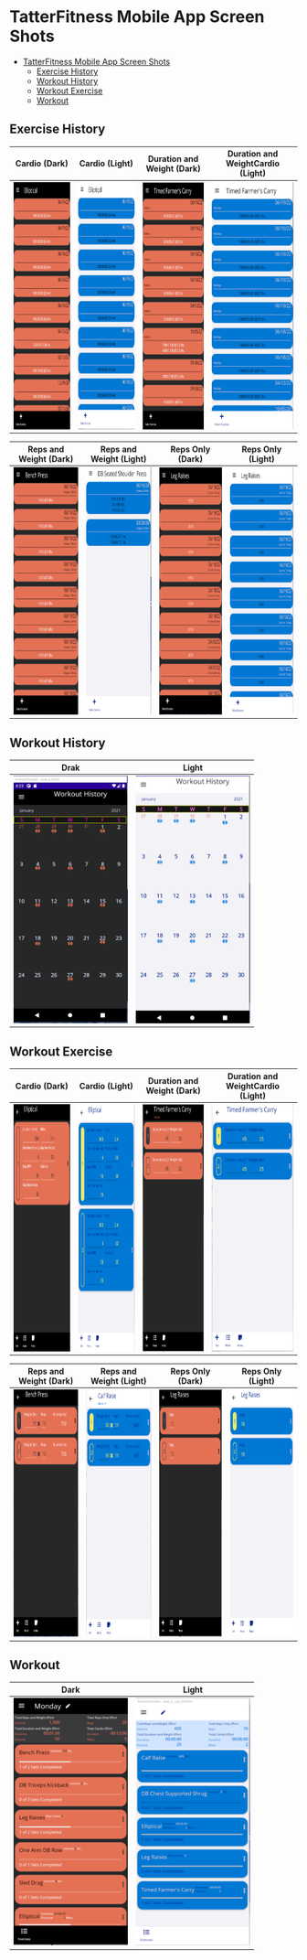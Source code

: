 # TatterFitness Mobile App Screen Shots


- [TatterFitness Mobile App Screen Shots](#tatterfitness-mobile-app-screen-shots)
  - [Exercise History ](#exercise-history-)
  - [Workout History](#workout-history)
  - [Workout Exercise ](#workout-exercise-)
  - [Workout](#workout)

## Exercise History <a name="exercise-history"></a>

| Cardio (Dark) | Cardio (Light) | Duration and Weight (Dark) | Duration and WeightCardio (Light) |
|---------------|----------------|----------------------------|-----------------------------------|
| <img src="https://github.com/ChristopherPope/tatter-fitness-mobile/blob/main/Screen%20Shots/ExerciseHistory/ExerciseHistory_Cardio_Dark.png?raw=true))" style="width:200px;height:433px;" alt="Dark cardio exercise history"> | <img src="https://github.com/ChristopherPope/tatter-fitness-mobile/blob/main/Screen%20Shots/ExerciseHistory/ExerciseHistory_Cardio_Light.png?raw=true))" style="width:200px;height:433px;" alt="Light cardio exercise history"> | <img src="https://github.com/ChristopherPope/tatter-fitness-mobile/blob/main/Screen%20Shots/ExerciseHistory/ExerciseHistory_DurationAndWeight_Dark.png?raw=true))" style="width:200px;height:433px;" alt="Dark duration and weight exercise history"> | <img src="https://github.com/ChristopherPope/tatter-fitness-mobile/blob/main/Screen%20Shots/ExerciseHistory/ExerciseHistory_DurationAndWeight_Light.png?raw=true))" style="width:200px;height:433px;" alt="Light duration and weight exercise history"> |

| Reps and Weight (Dark) | Reps and Weight (Light) | Reps Only (Dark) | Reps Only (Light) |
|---------------|----------------|---------------|----------------|
| <img src="https://github.com/ChristopherPope/tatter-fitness-mobile/blob/main/Screen%20Shots/ExerciseHistory/ExerciseHistory_RepsAndWeight_Dark.png?raw=true))" style="width:200px;height:433px;" alt="Dark reps and weight exercise history"> | <img src="https://github.com/ChristopherPope/tatter-fitness-mobile/blob/main/Screen%20Shots/ExerciseHistory/ExerciseHistory_RepsAndWeight_Light.png?raw=true))" style="width:200px;height:433px;" alt="Light reps and weight exercise history"> | <img src="https://github.com/ChristopherPope/tatter-fitness-mobile/blob/main/Screen%20Shots/ExerciseHistory/ExerciseHistory_RepsOnly_Dark.png?raw=true))" style="width:200px;height:433px;" alt="Dark reps only exercise history"> | <img src="https://github.com/ChristopherPope/tatter-fitness-mobile/blob/main/Screen%20Shots/ExerciseHistory/ExerciseHistory_RepsOnly_Light.png?raw=true))" style="width:200px;height:433px;" alt="Light reps only exercise history"> |


## Workout History<a name="workout-history"></a>

| Drak | Light |
|---------------|----------------|
| <img src="https://github.com/ChristopherPope/tatter-fitness-mobile/blob/main/Screen%20Shots/WorkoutHistory/WorkoutHistoryDark.png?raw=true))" style="width:200px;height:433px;" alt="Dark workout history"> | <img src="https://github.com/ChristopherPope/tatter-fitness-mobile/blob/main/Screen%20Shots/WorkoutHistory/WorkoutHistoryLight.png?raw=true))" style="width:200px;height:433px;" alt="Light workout history"> 

## Workout Exercise <a name="workout-exercise"></a>

| Cardio (Dark) | Cardio (Light) | Duration and Weight (Dark) | Duration and WeightCardio (Light) |
|---------------|----------------|----------------------------|-----------------------------------|
| <img src="https://github.com/ChristopherPope/tatter-fitness-mobile/blob/main/Screen%20Shots/WorkoutExercise/WorkoutExercise_Cardio_Dark.png?raw=true))" style="width:200px;height:433px;" alt="Dark cardio workout exercise"> | <img src="https://github.com/ChristopherPope/tatter-fitness-mobile/blob/main/Screen%20Shots/WorkoutExercise/WorkoutExercise_Cardio_Light.png?raw=true))" style="width:200px;height:433px;" alt="Light cardio workout exercise"> | <img src="https://github.com/ChristopherPope/tatter-fitness-mobile/blob/main/Screen%20Shots/WorkoutExercise/WorkoutExercise_DurationAndWeight_Dark.png?raw=true))" style="width:200px;height:433px;" alt="Dark duration and weight workout exercise"> | <img src="https://github.com/ChristopherPope/tatter-fitness-mobile/blob/main/Screen%20Shots/WorkoutExercise/WorkoutExercise_DurationAndWeight_Light.png?raw=true))" style="width:200px;height:433px;" alt="Light duration and weight workout exercise"> |

| Reps and Weight (Dark) | Reps and Weight (Light) | Reps Only (Dark) | Reps Only (Light) |
|---------------|----------------|---------------|----------------|
| <img src="https://github.com/ChristopherPope/tatter-fitness-mobile/blob/main/Screen%20Shots/WorkoutExercise/WorkoutExercise_RepsAndWeight_Dark.png?raw=true))" style="width:200px;height:433px;" alt="Dark reps and weight workout exercise"> | <img src="https://github.com/ChristopherPope/tatter-fitness-mobile/blob/main/Screen%20Shots/WorkoutExercise/WorkoutExercise_RepsAndWeight_Light.png?raw=true))" style="width:200px;height:433px;" alt="Light reps and weight workout exercise"> | <img src="https://github.com/ChristopherPope/tatter-fitness-mobile/blob/main/Screen%20Shots/WorkoutExercise/WorkoutExercise_RepsOnly_Dark.png?raw=true))" style="width:200px;height:433px;" alt="Dark reps only workout exercise"> | <img src="https://github.com/ChristopherPope/tatter-fitness-mobile/blob/main/Screen%20Shots/WorkoutExercise/WorkoutExercise_RepsOnly_Light.png?raw=true))" style="width:200px;height:433px;" alt="Light reps only workout exercise"> |

## Workout<a name="workout"></a>

| Dark | Light |
|---------------|----------------|
| <img src="https://github.com/ChristopherPope/tatter-fitness-mobile/blob/main/Screen%20Shots/Workout/Workout_Dark.png?raw=true))" style="width:200px;height:433px;" alt="Dark workout history"> | <img src="https://github.com/ChristopherPope/tatter-fitness-mobile/blob/main/Screen%20Shots/Workout/Workout_Light.png?raw=true))" style="width:200px;height:433px;" alt="Light workout history"> 

